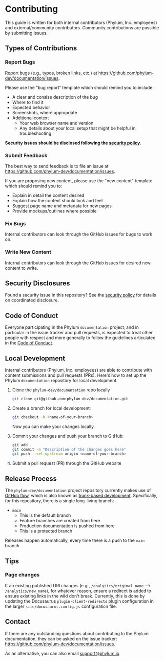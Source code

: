 # Contributing

This guide is written for both internal contributors (Phylum, Inc. employees) and external/community contributors.
Community contributions are possible by submitting issues.

## Types of Contributions

### Report Bugs

Report bugs (e.g., typos, broken links, etc.) at <https://github.com/phylum-dev/documentation/issues>.

Please use the "bug report" template which should remind you to include:

* A clear and consise description of the bug
* Where to find it
* Expected behavior
* Screenshots, where appropriate
* Additional context
  * Your web browser name and version
  * Any details about your local setup that might be helpful in troubleshooting

**Security issues should be disclosed following the [security policy][security]**.

[security]: https://github.com/phylum-dev/documentation/blob/main/SECURITY.md

### Submit Feedback

The best way to send feedback is to file an issue at <https://github.com/phylum-dev/documentation/issues>.

If you are proposing new content, please use the "new content" template which should remind you to:

* Explain in detail the content desired
* Explain how the content should look and feel
* Suggest page name and metadata for new pages
* Provide mockups/outlines where possible

### Fix Bugs

Internal contributors can look through the GitHub issues for bugs to work on.

### Write New Content

Internal contributors can look through the GitHub issues for desired new content to write.

## Security Disclosures

Found a security issue in this repository? See the [security policy][security] for details on coordinated disclosure.

## Code of Conduct

Everyone participating in the Phylum `documentation` project, and in particular in the issue tracker and pull requests,
is expected to treat other people with respect and more generally to follow the guidelines articulated in the
[Code of Conduct][CoC].

[CoC]: https://github.com/phylum-dev/documentation/blob/main/CODE_OF_CONDUCT.md

## Local Development

Internal contributors (Phylum, Inc. employees) are able to contribute with content submissions and pull requests (PRs).
Here's how to set up the Phylum `documentation` repository for local development.

1. Clone the `phylum-dev/documentation` repo locally

    ```sh
    git clone git@github.com:phylum-dev/documentation.git
    ```

2. Create a branch for local development:

    ```sh
    git checkout -b <name-of-your-branch>
    ```

    Now you can make your changes locally.

3. Commit your changes and push your branch to GitHub:

    ```sh
    git add .
    git commit -m "Description of the changes goes here"
    git push --set-upstream origin <name-of-your-branch>
    ```

4. Submit a pull request (PR) through the GitHub website

## Release Process

The `phylum-dev/documentation` project repository currently makes use of [GitHub flow][gh_flow], which is also known as
[trunk-based development][trunk_dev]. Specifically, for this repository, there is a single long-living branch:

* `main`
  * This is the default branch
  * Feature branches are created from here
  * Production documentation is pushed from here
  * This is a protected branch

Releases happen automatically, every time there is a push to the `main` branch.

[gh_flow]: https://docs.github.com/en/get-started/quickstart/github-flow
[trunk_dev]: https://www.atlassian.com/continuous-delivery/continuous-integration/trunk-based-development

## Tips

### Page changes

If an existing published URI changes (e.g., `/analytics/original_name` --> `/analytics/new_name`), for whatever reason,
ensure a redirect is added to ensure existing links in the wild don't break. Currently, this is done by updating the
Docusaurus `plugin-client-redirects` plugin configuration in the larger `site/docusaurus.config.js` configuration file.

## Contact

If there are any outstanding questions about contributing to the Phylum documentation,
they can be asked on the issue tracker: <https://github.com/phylum-dev/documentation/issues>.

As an alternative, you can also email <support@phylum.io>.
